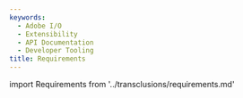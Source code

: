 ```yaml
---
keywords:
  - Adobe I/O
  - Extensibility
  - API Documentation
  - Developer Tooling
title: Requirements
---
```


import Requirements from '../transclusions/requirements.md'

<Requirements/>



